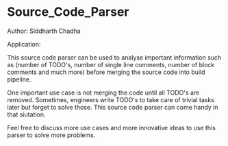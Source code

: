 # Source_Code_Parser

Author: Siddharth Chadha 

Application: 

This source code parser can be used to analyse important information such as (number of TODO's, number of single line comments,
number of block comments and much more) before merging the source code into build pipeline.

One important use case is not merging the code until all TODO's are removed. Sometimes, engineers write TODO's to take care of trivial
tasks later but forget to solve those. This source code parser can come handy in that siutation. 

Feel free to discuss more use cases and more innovative ideas to use this parser to solve more problems. 



